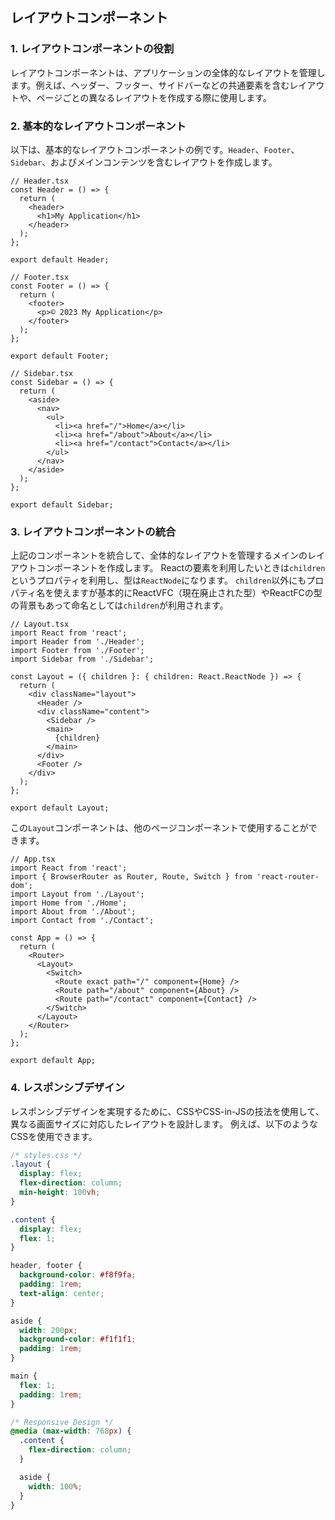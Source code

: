 ## レイアウトコンポーネント

### 1. レイアウトコンポーネントの役割

レイアウトコンポーネントは、アプリケーションの全体的なレイアウトを管理します。例えば、ヘッダー、フッター、サイドバーなどの共通要素を含むレイアウトや、ページごとの異なるレイアウトを作成する際に使用します。

### 2. 基本的なレイアウトコンポーネント

以下は、基本的なレイアウトコンポーネントの例です。`Header`、`Footer`、`Sidebar`、およびメインコンテンツを含むレイアウトを作成します。

```tsx
// Header.tsx
const Header = () => {
  return (
    <header>
      <h1>My Application</h1>
    </header>
  );
};

export default Header;
```

```tsx
// Footer.tsx
const Footer = () => {
  return (
    <footer>
      <p>© 2023 My Application</p>
    </footer>
  );
};

export default Footer;
```

```tsx
// Sidebar.tsx
const Sidebar = () => {
  return (
    <aside>
      <nav>
        <ul>
          <li><a href="/">Home</a></li>
          <li><a href="/about">About</a></li>
          <li><a href="/contact">Contact</a></li>
        </ul>
      </nav>
    </aside>
  );
};

export default Sidebar;
```

### 3. レイアウトコンポーネントの統合

上記のコンポーネントを統合して、全体的なレイアウトを管理するメインのレイアウトコンポーネントを作成します。
Reactの要素を利用したいときは`children`というプロパティを利用し、型は`ReactNode`になります。
`children`以外にもプロパティ名を使えますが基本的にReactVFC（現在廃止された型）やReactFCの型の背景もあって命名としては`children`が利用されます。

```tsx
// Layout.tsx
import React from 'react';
import Header from './Header';
import Footer from './Footer';
import Sidebar from './Sidebar';

const Layout = ({ children }: { children: React.ReactNode }) => {
  return (
    <div className="layout">
      <Header />
      <div className="content">
        <Sidebar />
        <main>
          {children}
        </main>
      </div>
      <Footer />
    </div>
  );
};

export default Layout;
```

この`Layout`コンポーネントは、他のページコンポーネントで使用することができます。

```tsx
// App.tsx
import React from 'react';
import { BrowserRouter as Router, Route, Switch } from 'react-router-dom';
import Layout from './Layout';
import Home from './Home';
import About from './About';
import Contact from './Contact';

const App = () => {
  return (
    <Router>
      <Layout>
        <Switch>
          <Route exact path="/" component={Home} />
          <Route path="/about" component={About} />
          <Route path="/contact" component={Contact} />
        </Switch>
      </Layout>
    </Router>
  );
};

export default App;
```

### 4. レスポンシブデザイン

レスポンシブデザインを実現するために、CSSやCSS-in-JSの技法を使用して、異なる画面サイズに対応したレイアウトを設計します。
例えば、以下のようなCSSを使用できます。

```css
/* styles.css */
.layout {
  display: flex;
  flex-direction: column;
  min-height: 100vh;
}

.content {
  display: flex;
  flex: 1;
}

header, footer {
  background-color: #f8f9fa;
  padding: 1rem;
  text-align: center;
}

aside {
  width: 200px;
  background-color: #f1f1f1;
  padding: 1rem;
}

main {
  flex: 1;
  padding: 1rem;
}

/* Responsive Design */
@media (max-width: 768px) {
  .content {
    flex-direction: column;
  }

  aside {
    width: 100%;
  }
}
```
